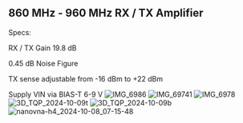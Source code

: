 ## **860 MHz - 960 MHz RX / TX Amplifier**

Specs:

RX / TX Gain 19.8 dB

0.45 dB Noise Figure

TX sense adjustable from -16 dBm to +22 dBm

Supply VIN via BIAS-T 6-9 V
![IMG_6986](https://github.com/user-attachments/assets/494973b2-5131-44f8-90a0-f34d8f4bf3d3)
![IMG_69741](https://github.com/user-attachments/assets/bdfffde8-1579-41e2-9c6d-57feef7329da)
![IMG_6978](https://github.com/user-attachments/assets/cdfc0fae-265b-4c84-83c9-b4451f8b29fc)
![3D_TQP_2024-10-09t](https://github.com/user-attachments/assets/989060b3-2b82-401d-a81e-d047308ac29c)
![3D_TQP_2024-10-09b](https://github.com/user-attachments/assets/b938c0ed-ea8b-4967-93c1-cd9353877a1e)
![nanovna-h4_2024-10-08_07-15-48](https://github.com/user-attachments/assets/bd2b8982-fd15-4655-a4a9-18fa295bbd67)
